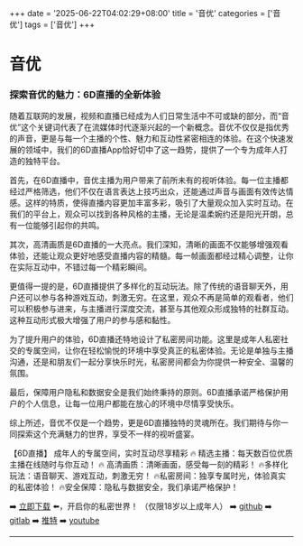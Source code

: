 +++
date = '2025-06-22T04:02:29+08:00'
title = '音优'
categories = ['音优']
tags = ['音优']
+++

# 音优

### 探索音优的魅力：6D直播的全新体验

随着互联网的发展，视频和直播已经成为人们日常生活中不可或缺的部分，而“音优”这个关键词代表了在流媒体时代逐渐兴起的一个新概念。音优不仅仅是指优秀的声音，更是与每一个主播的个性、魅力和互动性紧密相连的体验。在这个快速发展的领域中，我们的6D直播App恰好切中了这一趋势，提供了一个专为成年人打造的独特平台。

首先，在6D直播中，音优主播为用户带来了前所未有的视听体验。每一位主播都经过严格筛选，他们不仅在语言表达上技巧出众，还能通过声音与画面有效传达情感。这样的特质，使得直播内容更加丰富多彩，吸引了大量观众加入实时互动。在我们的平台上，观众可以找到各种风格的主播，无论是温柔婉约还是阳光开朗，总有一位能够引起你的共鸣。

其次，高清画质是6D直播的一大亮点。我们深知，清晰的画面不仅能够增强观看体验，还能让观众更好地感受直播内容的精髓。每一帧画面都经过精心调整，让你在实际互动中，不错过每一个精彩瞬间。

更值得一提的是，6D直播提供了多样化的互动玩法。除了传统的语音聊天外，用户还可以参与各种游戏互动，刺激无穷。在这里，观众不再是简单的观看者，他们可以积极参与进来，与主播进行深度交流，甚至与其他观众形成独特的社群互动。这种互动形式极大增强了用户的参与感和黏性。

为了提升用户的体验，6D直播还特地设计了私密房间功能。这里是成年人私密社交的专属空间，让你在轻松愉悦的环境中享受真正的私密体验。无论是单独与主播沟通，还是和朋友们一起分享快乐时光，私密房间都会为你提供一种安全、温馨的氛围。

最后，保障用户隐私和数据安全是我们始终秉持的原则。6D直播承诺严格保护用户的个人信息，让每一位用户都能在放心的环境中尽情享受快乐。

综上所述，音优不仅是一个趋势，更是6D直播独特的灵魂所在。我们期待与你一同探索这个充满魅力的世界，享受不一样的视听盛宴。

【6D直播】
成年人的专属空间，实时互动尽享精彩
🔥 精选主播：每天数百位优质主播在线随时与你互动！
🔥 高清画质：清晰画面，感受每一刻的精彩！
🔥多样化玩法：语音聊天、游戏互动，刺激无穷！
🔥私密房间：独享专属时光，体验真实的私密体验！
🔥安全保障：隐私与数据安全，我们承诺严格保护！

➡️ [立即下载](https://down123.s3.ap-east-1.amazonaws.com/down/down.html?channelCode=blog) ⬅️，开启你的私密世界！
（仅限18岁以上成年人）
➡️ [github](https://aldult-live.github.io/)
➡️ [gitlab](https://seo-09598d.gitlab.io/)
➡️ [推特](https://x.com/wegame33)
➡️ [youtube](https://www.youtube.com/@6Dlive)

---
